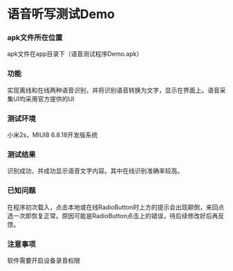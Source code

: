 # 语音听写测试Demo  
### apk文件所在位置  
apk文件在app目录下（语音测试程序Demo.apk）  
### 功能  
实现离线和在线两种语音识别，并将识别语音转换为文字，显示在界面上。语音采集UI均采用官方提供的UI
### 测试环境  
小米2s，MIUI8 6.8.18开发版系统
### 测试结果  
识别成功，并成功显示语音文字内容。其中在线识别准确率较高。
### 已知问题  
在程序初次载入，点击本地或在线RadioButton时上方的提示会出现颠倒，来回点选一次即恢复正常。原因可能是RadioButton点击上的错误，待后续修改好后再反馈。
### 注意事项  
软件需要开启设备录音权限
